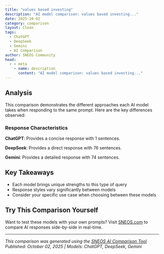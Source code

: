 ```yaml
---
title: "values based investing"
description: "AI model comparison: values based investing..."
date: 2025-10-02
category: comparison
layout: Clean
tags:
  - ChatGPT
  - DeepSeek
  - Gemini
  - AI Comparison
author: SNEOS Community
head:
  - - meta
    - name: description
      content: "AI model comparison: values based investing..."
---
```


<ChatComparison
  title="values based investing"
  prompt="values based investing"
  :responses='{
    "ChatGPT": "Values-based investing is an investment strategy that focuses on aligning an investor&#x27;s financial decisions with their personal values and ethical beliefs. This type of investing emphasizes not only financial returns but also social, environmental, and governance (ESG) criteria, as well as impact on communities and society at large. Here are some key concepts and aspects of values-based investing:\n\n### Key Concepts\n\n1. **Ethical Considerations**: Investors often avoid companies or sectors that conflict with their personal values, such as those involved in tobacco, firearms, fossil fuels, or human rights violations.\n\n2. **Socially Responsible Investing (SRI)**: This approach combines values-based investing with traditional financial analysis to seek investments that meet certain ethical guidelines.\n\n3. **Environmental, Social, and Governance (ESG) Criteria**: Investors analyze companies based on their practices in these areas, looking for those that are sustainable, socially responsible, and well-governed.\n\n4. **Impact Investing**: This subset of values-based investing aims to generate specific social or environmental benefits alongside financial returns. Investors actively seek to invest in ventures that address social challenges.\n\n5. **Thematic Investing**: This form of investing focuses on specific themes aligned with the investor&#x27;s values, such as clean energy, affordable housing, or diversity and inclusion.\n\n### Benefits\n\n- **Alignment with Personal Values**: Investors can support causes and principles they believe in.\n- **Potential for Impact**: Investments can contribute to positive change in society, the environment, and governance standards.\n- **Risk Management**: Companies with strong ESG practices may be less susceptible to certain risks, improving long-term investment stability.\n\n### Challenges\n\n- **Performance Concerns**: Some investors worry that values-based investing may lead to lower financial returns compared to traditional investing.\n- **Lack of Standardization**: Different organizations have varying criteria for what constitutes \"socially responsible\" or \"values-based\" investments, which can create confusion.\n- **Limited Choices**: Depending on the investor&#x27;s values, there might be fewer investment options available that meet their criteria.\n\n### Conclusion\n\nValues-based investing is growing in popularity as more investors seek to make a difference while achieving financial goals. With the increasing awareness of global social and environmental issues, many investment firms are adapting their strategies to include values-based principles, and investors are more equipped than ever to align their portfolios with their beliefs.",
    "DeepSeek": "Of course. Let\u0027s break down **Values-Based Investing**, a powerful approach that aligns your financial goals with your personal ethics and beliefs.\n\n### What is Values-Based Investing?\n\nAt its core, values-based investing is an investment strategy that intentionally selects investments based on an investor\u0027s personal values and ethical principles, alongside the goal of financial return.\n\nIt\u0027s an umbrella term that encompasses several related strategies:\n\n*   **Socially Responsible Investing (SRI):** The traditional approach, often using **negative screening** to exclude companies or industries involved in activities the investor finds objectionable (e.g., tobacco, weapons, fossil fuels).\n*   **ESG Investing (Environmental, Social, and Governance):** A more modern, data-driven framework that analyzes companies based on three key factors:\n    *   **E (Environmental):** Climate change, carbon emissions, pollution, water usage, biodiversity.\n    *   **S (Social):** Labor relations, employee diversity \u0026 inclusion, data privacy, human rights, community relations.\n    *   **G (Governance):** Board diversity, executive pay, shareholder rights, business ethics, transparency.\n*   **Impact Investing:** The most proactive and targeted approach. The primary goal is to generate a measurable, positive social or environmental impact alongside a financial return. It often involves investing directly in projects or companies (e.g., renewable energy startups, affordable housing, microfinance).\n\n---\n\n### Why Do It? The Key Motivations\n\n1.  **Alignment with Personal Values:** It allows your money to reflect your beliefs. You don\u0027t have to profit from industries you find harmful.\n2.  **Potential for Strong Long-Term Performance:** There\u0027s a growing body of evidence suggesting that companies with strong ESG profiles may be better managed, less risky, and more resilient to long-term challenges like climate regulation or social unrest.\n3.  **Influence Corporate Behavior:** By directing capital towards responsible companies, investors can incentivize better corporate practices. Shareholder advocacy (using your voice as a shareholder) is a key tool here.\n4.  **Managing Risk:** ESG factors can reveal hidden risks that traditional financial analysis might miss (e.g., a company with poor data privacy practices is at risk of fines and reputational damage).\n\n---\n\n### How to Get Started: A Practical Framework\n\n#### 1. Define Your Values\nThis is the most personal and crucial step. Ask yourself: What matters most to me?\n*   **Causes I Support:** Climate action, racial justice, animal welfare, clean water, education?\n*   **Industries I Want to Avoid:** Fossil fuels, firearms, private prisons, tobacco, gambling?\n*   **Practices I Value:** Gender diversity on boards, strong labor rights, sustainable sourcing?\n\n#### 2. Choose Your Strategy\nBased on your values, decide which approach fits best:\n*   **To Avoid \u0022Bad\u0022 Companies:** Use **SRI/Screening**. Look for funds that explicitly exclude certain industries.\n*   **To Find \u0022Better\u0022 Companies:** Use **ESG Integration**. Look for funds that use ESG scores to select best-in-class companies, even within challenging sectors.\n*   **To Actively \u0022Do Good\u0022:** Use **Impact Investing**. Seek out specific funds or direct investments that have a stated, measurable impact goal.\n\n#### 3. Select Your Investments\n*   **Mutual Funds and ETFs (Easiest Entry Point):** This is the most accessible way for most people. There are hundreds of values-based funds.\n    *   **Examples:** iShares ESG Aware MSCI USA ETF (ESGU), Vanguard ESG U.S. Stock ETF (ESGV), Parnassus Core Equity Fund (PRBLX).\n*   **Robo-Advisors:** Many, like Betterment and Wealthfront, now offer dedicated ESG or SRI portfolios.\n*   **Direct Stock Ownership:** You can research individual companies based on their sustainability reports and ESG ratings.\n*   **Community Investments:** For direct impact, consider local community development financial institutions (CDFIs) or green bonds.\n\n#### 4. Engage in Shareholder Advocacy\nAs a shareholder, you can:\n*   **Vote your proxy** on shareholder resolutions related to ESG issues.\n*   **Support organizations** like As You Sow that file resolutions on behalf of investors.\n\n---\n\n### Common Challenges and Criticisms (and How to Navigate Them)\n\n1.  **\u0022It\u0027s Just Virtue Signaling / Woke Capitalism.\u0022**\n    *   **Response:** While some funds may be superficial (\u0022greenwashing\u0022), the core of values-based investing is a disciplined, intentional strategy. The demand for rigorous, data-backed ESG analysis is pushing the entire industry toward greater transparency and accountability.\n\n2.  **\u0022I Have to Sacrifice Returns.\u0022**\n    *   **Response:** This is a persistent myth. Numerous studies have shown that ESG funds can perform as well as, and sometimes better than, conventional funds over the long term. By avoiding companies with high ESG risks, you may actually be reducing portfolio risk.\n\n3.  **\u0022The Definitions are Subjective and Fuzzy.\u0022**\n    *   **Response:** This is a valid challenge. What one fund considers \u0022socially responsible\u0022 might differ from another. **The solution is due diligence.** Don\u0027t just invest in a fund because it has \u0022ESG\u0022 or \u0022Sustainable\u0022 in its name. Read its prospectus to see its specific strategy, holdings, and exclusion criteria.\n\n4.  **Greenwashing**\n    *   **Response:** This is when a company or fund overstates its environmental credentials. Combat this by looking for third-party verification and specific, measurable goals rather than vague claims.\n\n### Key Takeaway\n\n**Values-based investing is about using capital as a force for change while pursuing your financial future.** It has evolved from a simple \u0022do no harm\u0022 approach to a sophisticated, data-driven strategy that many believe is essential for understanding a company\u0027s long-term prospects in a complex world.\n\nYou don\u0027t have to be perfect. Start by aligning your investments with the one or two values that matter most to you, and build from there.",
    "Gemini": "Values-based investing (VBI) is an investment approach that prioritizes aligning your investments with your personal values, ethics, and beliefs, in addition to financial returns. It\u0027s a broad term encompassing several more specific investment strategies, all centered around making investment choices that reflect your convictions.\n\nHere\u0027s a breakdown of key aspects of values-based investing:\n\n**Core Principles:**\n\n*   **Alignment with Values:**  This is the fundamental principle. Investors actively seek out investments that support their values and avoid those that conflict with them. This could involve environmental sustainability, social justice, ethical governance, or any other area of importance.\n*   **Beyond Financial Returns:** While financial returns are still important, they are not the sole driver of investment decisions. VBI recognizes that other considerations, like positive social or environmental impact, are equally valuable.\n*   **Active Engagement:**  VBI often involves more active participation in the investment process.  This can include researching companies\u0027 practices, advocating for change as a shareholder, and supporting businesses that actively contribute to desired outcomes.\n*   **Transparency and Accountability:** VBI emphasizes transparency in investment practices and accountability from companies and fund managers regarding their social and environmental performance.\n\n**Different Types of Values-Based Investing:**\n\nValues-based investing is an umbrella term, and several specific strategies fall under it:\n\n*   **Socially Responsible Investing (SRI):**  This is one of the most well-known forms of VBI. It involves screening out companies involved in activities considered harmful or unethical (e.g., tobacco, weapons, gambling, fossil fuels) and/or selecting companies with positive social and environmental practices.  SRI often uses ESG (Environmental, Social, and Governance) factors as a key screening tool.\n*   **Impact Investing:**  Impact investing goes beyond simply avoiding harm.  It aims to generate measurable, positive social and environmental impact alongside financial returns.  This typically involves investing in companies, organizations, and funds that are directly addressing social or environmental problems.  Examples include investments in renewable energy projects, affordable housing initiatives, or microfinance institutions.\n*   **Environmental, Social, and Governance (ESG) Investing:** ESG investing considers a company\u0027s performance on environmental, social, and governance factors to assess its sustainability and ethical behavior. It\u0027s often used in SRI, but also increasingly integrated into mainstream investment analysis as a way to identify potential risks and opportunities.\n    *   **Environmental (E):**  Considers a company\u0027s impact on the environment, including its carbon footprint, resource use, waste management, and pollution control.\n    *   **Social (S):**  Examines a company\u0027s relationship with its employees, customers, suppliers, and the communities in which it operates.  This includes factors like labor practices, diversity and inclusion, human rights, and product safety.\n    *   **Governance (G):**  Focuses on a company\u0027s leadership, corporate governance structure, ethics, and accountability.  This includes factors like board independence, executive compensation, transparency, and anti-corruption measures.\n*   **Faith-Based Investing:** This involves aligning investments with the values and principles of a specific religion or faith tradition.  For example, some Islamic funds avoid investments in companies that produce alcohol or engage in gambling, while some Christian funds may avoid companies involved in abortion or pornography.\n*   **Community Investing:** This type of investment directs capital to underserved communities to promote economic development and social equity.  It often involves investing in community development financial institutions (CDFIs), which provide loans and other financial services to low-income individuals and small businesses.\n*   **Sustainable Investing:** Focuses on companies and industries that are working toward long-term sustainability, considering environmental, social, and economic factors.\n*   **Thematic Investing:** Investing in specific themes related to your values, such as clean energy, water conservation, or education.\n\n**Benefits of Values-Based Investing:**\n\n*   **Alignment with Personal Values:**  The most significant benefit is the peace of mind that comes from knowing your investments are supporting causes you believe in.\n*   **Potential for Positive Impact:**  VBI can contribute to a more sustainable and equitable world by directing capital to companies and projects that are making a positive difference.\n*   **Risk Management:**  ESG factors can help identify potential risks that may not be captured by traditional financial analysis, such as environmental liabilities or reputational damage from poor labor practices.\n*   **Competitive Financial Returns:**  Studies have increasingly shown that VBI can deliver competitive financial returns, and in some cases, even outperform traditional investments.  This is due to factors like improved risk management, increased efficiency, and greater innovation among companies with strong ESG practices.\n*   **Employee Engagement and Retention:** Companies that prioritize ESG factors often have higher employee engagement and retention rates.\n*   **Attracting Customers:**  Consumers are increasingly demanding products and services from companies with strong social and environmental responsibility.\n\n**Challenges of Values-Based Investing:**\n\n*   **Defining and Measuring Values:**  Values are subjective and can be difficult to define and measure consistently.  What one person considers ethical, another may not.\n*   **Greenwashing:**  Some companies may exaggerate their environmental or social performance to attract investors.  It\u0027s important to do thorough research to verify companies\u0027 claims.\n*   **Limited Investment Options:**  Depending on your specific values, your investment universe may be smaller than that of a traditional investor. This can potentially limit diversification and impact returns.\n*   **Higher Costs:**  Some values-based investment funds may have higher expense ratios than traditional funds.\n*   **Data Availability and Quality:**  ESG data is not always readily available or standardized, making it challenging to compare companies and funds.\n*   **Performance Measurement:**  Measuring the social and environmental impact of investments can be difficult and complex.\n\n**How to Get Started with Values-Based Investing:**\n\n1.  **Identify Your Values:**  Reflect on what is most important to you.  What social and environmental issues do you care about? What industries or activities do you want to avoid?\n2.  **Research Investment Options:** Explore different values-based investment funds, companies, and strategies that align with your values.\n3.  **Consider Your Financial Goals:**  Determine your investment objectives, risk tolerance, and time horizon.\n4.  **Do Your Due Diligence:**  Thoroughly research companies and funds before investing.  Look for transparency in their practices and accountability for their social and environmental performance.\n5.  **Consult with a Financial Advisor:**  A financial advisor who specializes in values-based investing can help you develop a portfolio that aligns with your values and financial goals.\n6.  **Start Small and Diversify:**  Begin with a small portion of your portfolio and gradually increase your allocation to values-based investments over time. Diversify your investments across different sectors, asset classes, and geographic regions.\n7.  **Monitor and Re-evaluate:**  Regularly monitor your investments and re-evaluate your portfolio to ensure it continues to align with your values and financial goals.\n\n**Where to Find Values-Based Investment Options:**\n\n*   **ESG Ratings Providers:** Companies like MSCI, Sustainalytics, and Refinitiv provide ESG ratings that can help you assess companies\u0027 environmental, social, and governance performance.\n*   **Online Brokers:** Many online brokers now offer tools and resources for screening investments based on ESG factors.\n*   **Mutual Funds and ETFs:** Look for mutual funds and exchange-traded funds (ETFs) that focus on socially responsible investing, impact investing, or ESG integration.\n*   **Financial Advisors:** Seek out financial advisors who specialize in values-based investing and can help you develop a personalized investment strategy.\n*   **Impact Investing Platforms:**  Platforms like ImpactAssets and Toniic provide access to impact investing opportunities.\n*   **Community Development Financial Institutions (CDFIs):**  Invest in CDFIs to support economic development in underserved communities.\n\n**In summary, values-based investing is a powerful approach that allows you to align your investments with your personal values and contribute to a more sustainable and equitable world.  While it requires more research and consideration than traditional investing, the potential benefits \u2013 both financial and social \u2013 can be significant.**\n"
  }'
  published-date="10:27"
/>

## Analysis

This comparison demonstrates the different approaches each AI model takes when responding to the same prompt. Here are the key differences observed:

### Response Characteristics

**ChatGPT**: Provides a concise response with 1 sentences. 

**DeepSeek**: Provides a direct response with 76 sentences. 

**Gemini**: Provides a detailed response with 74 sentences. 

## Key Takeaways

- Each model brings unique strengths to this type of query
- Response styles vary significantly between models
- Consider your specific use case when choosing between these models

## Try This Comparison Yourself

Want to test these models with your own prompts? Visit [SNEOS.com](https://sneos.com) to compare AI responses side-by-side in real-time.

---

*This comparison was generated using the [SNEOS AI Comparison Tool](https://sneos.com)*
*Published: October 02, 2025 | Models: ChatGPT, DeepSeek, Gemini*
